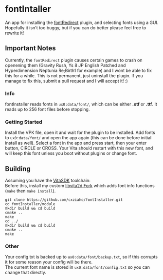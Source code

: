 # fontIntaller
An app for installing the [fontRedirect](https://github.com/cxziaho/fontRedirect) plugin, and selecting fonts using a GUI.  Hopefully it isn't too buggy, but if you can do better please feel free to rewrite it!  
## Important Notes  
Currently, the `fontRedirect` plugin causes certain games to crash on openening them (Gravity Rush, Ys 8 JP English Patched and Hyperdimension Neptunia Re;Birth1 for example) and I wont be able to fix this for a while.  This is not permanent, just uninstall the plugin.  If you manage to fix this, submit a pull request and I will accept it! :)  
### Info
fontInstaller reads fonts in `ux0:data/font/`, which can be either **.otf** or **.ttf**.  It reads up to 256 font files before stopping.  
### Getting Started
Install the VPK file, open it and wait for the plugin to be installed.  Add fonts to `ux0:data/font/` and open the app again (this can be done before initial install as well).  Select a font in the app and press start, then your enter button, CIRCLE or CROSS.  Your Vita should restart with this new font, and will keep this font unless you boot without plugins or change font.  
## Building   
Assuming you have the [VitaSDK](http://vitasdk.org) toolchain:  
Before this, install my custom [libvita2d Fork](https://github.com/cxziaho/libvita2d) which adds font info functions (`make` then `make install`).
```
git clone https://github.com/cxziaho/fontInstaller.git  
cd fontInstaller/module
mkdir build && cd build
cmake ..
make
cd ../
mkdir build && cd build
cmake ..
make
```
### Other
Your config.txt is backed up to `ux0:data/font/backup.txt`, so if this corrupts it for some reason your config will be there.  
The current font name is stored in `ux0:data/font/config.txt` so you can change that directly.
